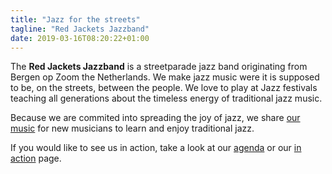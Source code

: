 ```yaml
---
title: "Jazz for the streets"
tagline: "Red Jackets Jazzband"
date: 2019-03-16T08:20:22+01:00
---
```


The **Red Jackets Jazzband** is a streetparade jazz band originating from Bergen op Zoom the Netherlands. We make jazz music were it is supposed to be, on the streets, between the people. We love to play at Jazz festivals teaching all generations about the timeless energy of traditional jazz music.

Because we are commited into spreading the joy of jazz, we share [our music](/songs) for new musicians to learn and enjoy traditional jazz. 

If you would like to see us in action, take a look at our [agenda](/agenda) or our [in action](/in-action) page. 
